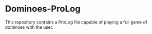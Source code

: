 # Dominoes-ProLog
This repository contains a ProLog file capable of playing a full game of dominoes with the user.
